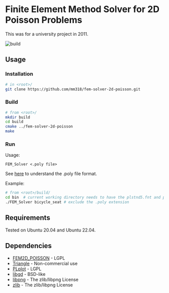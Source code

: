 # Finite Element Method Solver for 2D Poisson Problems

This was for a university project in 2011.

![build](https://github.com/mm318/fem-solver-2d-poisson/actions/workflows/build.yml/badge.svg)


## Usage

### Installation
```bash
# in <root>/
git clone https://github.com/mm318/fem-solver-2d-poisson.git
```

### Build
```bash
# from <root>/
mkdir build
cd build
cmake ../fem-solver-2d-poisson
make
```

### Run
Usage:
```text
FEM_Solver <.poly file>
```
See [here](https://www.cs.cmu.edu/~quake/triangle.poly.html) to understand the .poly file format.

Example:
```bash
# from <root>/build/
cd bin  # current working directory needs to have the plstnd5.fnt and plxtnd5.fnt files
./FEM_Solver bicycle_seat # exclude the .poly extension
```

## Requirements

Tested on Ubuntu 20.04 and Ubuntu 22.04.

## Dependencies

- [FEM2D_POISSON](https://people.math.sc.edu/Bu/rkardt/cpp_src/fem2d_poisson_cg/fem2d_poisson_cg.html) - LGPL
- [Triangle](https://www.cs.cmu.edu/~quake/triangle.html) - Non-commercial use
- [PLplot](https://plplot.sourceforge.net/) - LGPL
- [libgd](https://libgd.github.io/) - BSD-like
- [libpng](http://www.libpng.org/pub/png/libpng.html) - The zlib/libpng License
- [zlib](https://zlib.net/) - The zlib/libpng License
